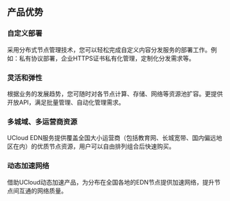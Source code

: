 ## 产品优势

### 自定义部署

采用分布式节点管理技术，您可以轻松完成自定义内容分发服务的部署工作。例如：私有协议部署，企业HTTPS证书私有化管理，定制化分发需求等。

### 灵活和弹性

根据业务的发展趋势，您可随时对各节点计算、存储、网络等资源池扩容。更提供开放API，满足批量管理、自动化管理需求。

### 多城域、多运营商资源

UCloud EDN服务提供覆盖全国大小运营商（包括教育网、长城宽带、国内偏远地区在内）的优质节点资源，用户可以自由排列组合后快速购买。

### 动态加速网络

借助UCloud动态加速产品，为分布在全国各地的EDN节点提供加速网络，提升节点间互通的网络质量。

